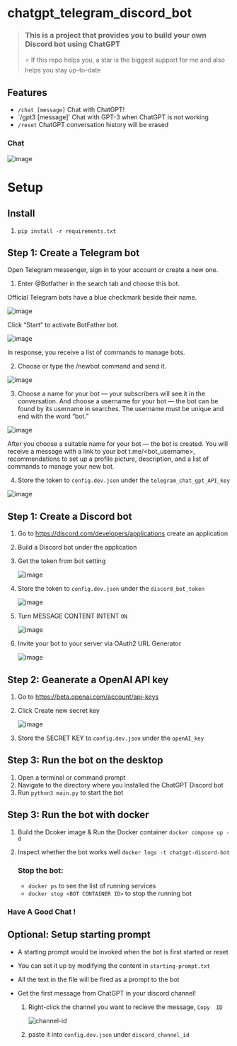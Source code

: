 # chatgpt_telegram_discord_bot

> ### This is a project that provides you to build your own Discord bot using ChatGPT
>
> ⭐️ If this repo helps you, a star is the biggest support for me and also helps you stay up-to-date 

## Features

* `/chat [message]` Chat with ChatGPT!
* `/gpt3 [message]' Chat with GPT-3 when ChatGPT is not working
* `/reset`   ChatGPT conversation history will be erased

### Chat

![image](https://user-images.githubusercontent.com/89479282/206497774-47d960cd-1aeb-4fba-9af5-1f9d6ff41f00.gif)

# Setup

## Install

1. `pip install -r requirements.txt`

## Step 1: Create a Telegram bot

Open Telegram messenger, sign in to your account or create a new one.

1. Enter @Botfather in the search tab and choose this bot.

Official Telegram bots have a blue checkmark beside their name.

![image](https://www.spcdn.org/images/En-knowledge_base/chatbots/telegram/create-bot/scr1-min.png)

Click “Start” to activate BotFather bot.

![image](https://www.spcdn.org/images/En-knowledge_base/chatbots/telegram/create-bot/scr2-min.png)

In response, you receive a list of commands to manage bots.

2. Choose or type the /newbot command and send it.

![image](https://www.spcdn.org/images/En-knowledge_base/chatbots/telegram/create-bot/scr3-min.png)

3. Choose a name for your bot — your subscribers will see it in the conversation. And choose a username for your bot — the bot can be found by its username in searches. The username must be unique and end with the word “bot.”

![image](https://www.spcdn.org/images/En-knowledge_base/chatbots/telegram/create-bot/scr4-min.png)

After you choose a suitable name for your bot — the bot is created. You will receive a message with a link to your bot t.me/<bot_username>, recommendations to set up a profile picture, description, and a list of commands to manage your new bot.

4. Store the token to `config.dev.json` under the `telegram_chat_gpt_API_key`

![image](https://www.spcdn.org/images/En-knowledge_base/chatbots/telegram/create-bot/scr5-min.png)

## Step 1: Create a Discord bot

1. Go to https://discord.com/developers/applications create an application
2. Build a Discord bot under the application
3. Get the token from bot setting

   ![image](https://user-images.githubusercontent.com/89479282/205949161-4b508c6d-19a7-49b6-b8ed-7525ddbef430.png)
4. Store the token to `config.dev.json` under the `discord_bot_token`

   ![image](https://user-images.githubusercontent.com/89479282/207357762-94234aa7-aa55-4504-8dfd-9c68ae23a826.png)
   
5. Turn MESSAGE CONTENT INTENT `ON`

   ![image](https://user-images.githubusercontent.com/89479282/205949323-4354bd7d-9bb9-4f4b-a87e-deb9933a89b5.png)
   
6. Invite your bot to your server via OAuth2 URL Generator

   ![image](https://user-images.githubusercontent.com/89479282/205949600-0c7ddb40-7e82-47a0-b59a-b089f929d177.png)

## Step 2: Geanerate a OpenAI API key

1. Go to https://beta.openai.com/account/api-keys

2. Click Create new secret key

   ![image](https://user-images.githubusercontent.com/89479282/207970699-2e0cb671-8636-4e27-b1f3-b75d6db9b57e.PNG)

2. Store the SECRET KEY to `config.dev.json` under the `openAI_key`

## Step 3: Run the bot on the desktop
1. Open a terminal or command prompt
2. Navigate to the directory where you installed the ChatGPT Discord bot
3. Run `python3 main.py` to start the bot

## Step 3: Run the bot with docker

1. Build the Dcoker image & Run the Docker container `docker compose up -d`
2. Inspect whether the bot works well `docker logs -t chatgpt-discord-bot`

   ### Stop the bot:

   * `docker ps` to see the list of running services
   * `docker stop <BOT CONTAINER ID>` to stop the running bot

### Have A Good Chat !

## Optional: Setup starting prompt

* A starting prompt would be invoked when the bot is first started or reset
* You can set it up by modifying the content in `starting-prompt.txt`
* All the text in the file will be fired as a prompt to the bot  
* Get the first message from ChatGPT in your discord channel!

   1. Right-click the channel you want to recieve the message, `Copy  ID`
   
        ![channel-id](https://user-images.githubusercontent.com/89479282/207697217-e03357b3-3b3d-44d0-b880-163217ed4a49.PNG)
    
   2. paste it into `config.dev.json` under `discord_channel_id `

